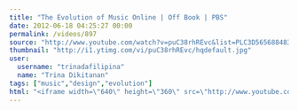 ```yaml
---
title: "The Evolution of Music Online | Off Book | PBS"
date: 2012-06-18 04:25:27 00:00
permalink: /videos/897
source: "http://www.youtube.com/watch?v=puC38rhREvc&list=PLC3D565688483CCB5&index=10&feature=plcp"
thumbnail: "http://i1.ytimg.com/vi/puC38rhREvc/hqdefault.jpg"
user:
  username: "trinadafilipina"
  name: "Trina Dikitanan"
tags: ["music","design","evolution"]
html: "<iframe width=\"640\" height=\"360\" src=\"http://www.youtube.com/embed/puC38rhREvc?wmode=transparent&fs=1&feature=oembed\" frameborder=\"0\" allowfullscreen></iframe>"
---
```


